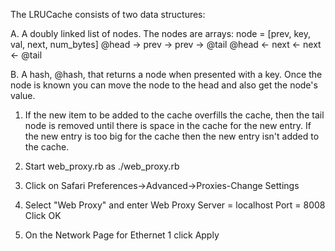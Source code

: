 
The LRUCache consists of two data structures:

A. A doubly linked list of nodes.  The nodes are arrays:
node = [prev, key, val, next, num_bytes]
@head -> prev -> prev -> @tail
@head <- next <- next <- @tail

B. A hash, @hash, that returns a node when presented with a key.
Once the node is known you can move the node to the head and also get the node's value.

1.  If the new item to be added to the cache overfills the cache, then the tail
node is removed until there is space in the cache for the new entry.  If the new
entry is too big for the cache then the new entry isn't added to the cache.


2.  Start web_proxy.rb as
    ./web_proxy.rb

3.  Click on Safari Preferences->Advanced->Proxies-Change Settings

4.  Select "Web Proxy" and enter
    Web Proxy Server = localhost
    Port = 8008
    Click OK

5.  On the Network Page for Ethernet 1 click Apply

